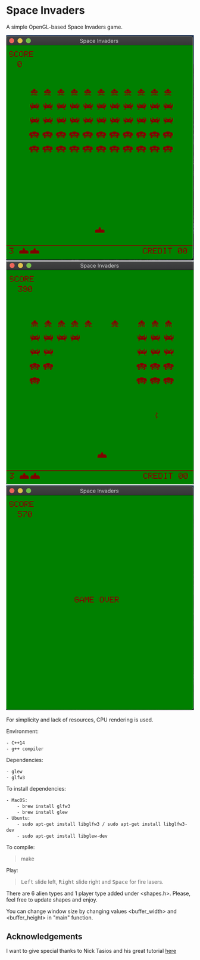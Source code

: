 # Space Invaders

A simple OpenGL-based Space Invaders game.

![intro](assets/intro.png)
![played](assets/played.png)
![gameover](assets/gameover.png)

For simplicity and lack of resources, CPU rendering is used.

Environment:

    - C++14
    - g++ compiler

Dependencies:

    - glew
    - glfw3

To install dependencies:

    - MacOS:
        - brew install glfw3
        - brew install glew
    - Ubuntu:
        - sudo apt-get install libglfw3 / sudo apt-get install libglfw3-dev
        - sudo apt-get install libglew-dev

To compile:

>make

Play:

><kbd>Left</kbd> slide left, <kbd>Right</kbd> slide right and <kbd>Space</kbd> for fire lasers.

There are 6 alien types and 1 player type added under <shapes.h>. Please, feel free to update shapes and enjoy.

You can change window size by changing values <buffer_width> and <buffer_height> in "main" function.

## Acknowledgements

I want to give special thanks to Nick Tasios and his great tutorial [here](http://nicktasios.nl/posts/space-invaders-from-scratch-part-1.html)
